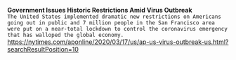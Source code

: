 **Government Issues Historic Restrictions Amid Virus Outbreak**\
`The United States implemented dramatic new restrictions on Americans going out in public and 7 million people in the San Francisco area were put on a near-total lockdown to control the coronavirus emergency that has walloped the global economy.`\
https://nytimes.com/aponline/2020/03/17/us/ap-us-virus-outbreak-us.html?searchResultPosition=10

